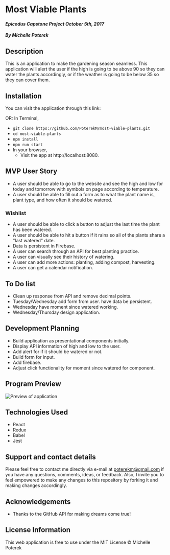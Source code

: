 # Most Viable Plants
#### _Epicodus Capstone Project October 5th, 2017_
_**By Michelle Poterek**_

## Description
This is an application to make the gardening season seamless. This application will alert the user if the high is going to be above 90 so they can water the plants accordingly, or if the weather is going to be below 35 so they can cover them.

## Installation
You can visit the application through this link:

OR:
In Terminal,
* `git clone https://github.com/PoterekM/most-viable-plants.git`
* `cd most-viable-plants`
* `npm install`
* `npm run start`
* In your browser,
  * Visit the app at http://localhost:8080.

## MVP User Story
* A user should be able to go to the website and see the high and low for today and tomorrow with symbols on page according to temperature.
* A user should be able to fill out a form as to what the plant name is, plant type, and how often it should be watered.


### Wishlist
* A user should be able to click a button to adjust the last time the plant has been watered.
* A user should be able to hit a button if it rains so all of the plants share a "last watered" date.
* Data is persistent in Firebase.
* A user can search through an API for best planting practice.
* A user can visually see their history of watering.
* A user can add more actions: planting, adding compost, harvesting.
* A user can get a calendar notification.

## To Do list
* Clean up response from API and remove decimal points.
* Tuesday/Wednesday add form from user. have data be persistent.
* Wednesday have moment since watered working.
* Wednesday/Thursday design application.

## Development Planning
* Build application as presentational components initially.
* Display API information of high and low to the user.
* Add alert for if it should be watered or not.
* Build form for input.
* Add firebase.
* Adjust click functionality for moment since watered for component.

## Program Preview
![Preview of application](./src/images/Project.png)

## Technologies Used
* React
* Redux
* Babel
* Jest


## Support and contact details
Please feel free to contact me directly via e-mail at poterekm@gmail.com if you have any questions, comments, ideas, or feedback. Also, I invite you to feel empowered to make any changes to this repository by forking it and making changes accordingly.

## Acknowledgements
* Thanks to the GitHub API for making dreams come true!

## License Information
This web application is free to use under the MIT License &copy; Michelle Poterek
